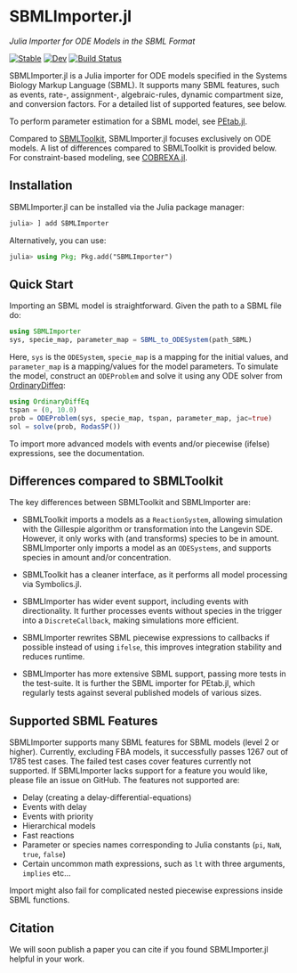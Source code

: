 # SBMLImporter.jl
*Julia Importer for ODE Models in the SBML Format*

[![Stable](https://img.shields.io/badge/docs-stable-blue.svg)](https://sebapersson.github.io/SBMLImporter.jl/stable/)
[![Dev](https://img.shields.io/badge/docs-dev-blue.svg)](https://sebapersson.github.io/SBMLImporter.jl/dev/)
[![Build Status](https://github.com/sebapersson/SBMLImporter.jl/actions/workflows/CI.yml/badge.svg?branch=main)](https://github.com/sebapersson/SBMLImporter.jl/actions/workflows/CI.yml?query=branch%3Amain)

SBMLImporter.jl is a Julia importer for ODE models specified in the Systems Biology Markup Language (SBML). It supports many SBML features, such as events, rate-, assignment-, algebraic-rules, dynamic compartment size, and conversion factors. For a detailed list of supported features, see below.

To perform parameter estimation for a SBML model, see [PEtab.jl](https://github.com/sebapersson/PEtab.jl).

Compared to [SBMLToolkit](https://github.com/SciML/SBMLToolkit.jl), SBMLImporter.jl focuses exclusively on ODE models. A list of differences compared to SBMLToolkit is provided below. For constraint-based modeling, see [COBREXA.jl](https://github.com/LCSB-BioCore/COBREXA.jl).

## Installation

SBMLImporter.jl can be installed via the Julia package manager:

```julia
julia> ] add SBMLImporter
```

Alternatively, you can use:

```julia
julia> using Pkg; Pkg.add("SBMLImporter")
```

## Quick Start

Importing an SBML model is straightforward. Given the path to a SBML file do:

```julia
using SBMLImporter
sys, specie_map, parameter_map = SBML_to_ODESystem(path_SBML)
```

Here, `sys` is the `ODESystem`, `specie_map` is a mapping for the initial values, and `parameter_map` is a mapping/values for the model parameters. To simulate the model, construct an `ODEProblem` and solve it using any ODE solver from [OrdinaryDiffeq](https://github.com/SciML/OrdinaryDiffEq.jl):

```julia
using OrdinaryDiffEq
tspan = (0, 10.0)
prob = ODEProblem(sys, specie_map, tspan, parameter_map, jac=true)
sol = solve(prob, Rodas5P())
```

To import more advanced models with events and/or piecewise (ifelse) expressions, see the documentation.

## Differences compared to SBMLToolkit

The key differences between SBMLToolkit and SBMLImporter are:

* SBMLToolkit imports a models as a `ReactionSystem`, allowing simulation with the Gillespie algorithm or transformation into the Langevin SDE. However, it only works with (and transforms) species to be in amount. SBMLImporter only imports a model as an `ODESystems`, and supports species in amount and/or concentration.

* SBMLToolkit has a cleaner interface, as it performs all model processing via Symbolics.jl.

* SBMLImporter has wider event support, including events with directionality. It further processes events without species in the trigger into a `DiscreteCallback`, making simulations more efficient.

* SBMLImporter rewrites SBML piecewise expressions to callbacks if possible instead of using `ifelse`, this improves integration stability and reduces runtime.

* SBMLImporter has more extensive SBML support, passing more tests in the test-suite. It is further the SBML importer for PEtab.jl, which regularly tests against several published models of various sizes.

## Supported SBML Features

SBMLImporter supports many SBML features for SBML models (level 2 or higher). Currently, excluding FBA models, it successfully passes 1267 out of 1785 test cases. The failed test cases cover features currently not supported. If SBMLImporter lacks support for a feature you would like, please file an issue on GitHub. The features not supported are:

* Delay (creating a delay-differential-equations)
* Events with delay
* Events with priority
* Hierarchical models
* Fast reactions
* Parameter or species names corresponding to Julia constants (`pi`, `NaN`, `true`, `false`)
* Certain uncommon math expressions, such as `lt` with three arguments, `implies` etc...

Import might also fail for complicated nested piecewise expressions inside SBML functions.

## Citation

We will soon publish a paper you can cite if you found SBMLImporter.jl helpful in your work.
